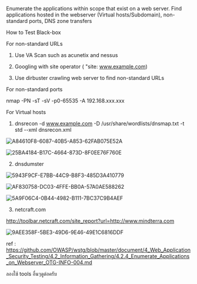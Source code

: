 Enumerate the applications within scope that exist on a web server. Find applications hosted in the webserver (Virtual hosts/Subdomain), non-standard ports, DNS zone transfers

How to Test Black-box

For non-standard URLs

1. Use VA Scan such as acunetix and nessus

2. Googling with site operator ( "site: www.example.com)

3. Use dirbuster crawling web server to find non-standard URLs

For non-standard ports

nmap -PN -sT -sV -p0-65535 -A 192.168.xxx.xxx

For Virtual hosts

1. dnsrecon -d www.example.com -D /usr/share/wordlists/dnsmap.txt -t std --xml dnsrecon.xml

![A84610F8-6087-40B5-A853-62FAB075E52A](https://user-images.githubusercontent.com/60565002/73825623-e53e9200-482e-11ea-90ad-19118528528c.png)

![25BA4184-B17C-4664-873D-8F0EE76F760E](https://user-images.githubusercontent.com/60565002/73825628-e7085580-482e-11ea-9f15-83f73f1da09b.png)

2. dnsdumster

![5943F9CF-E7BB-44C9-B8F3-485D3A410779](https://user-images.githubusercontent.com/60565002/73825688-07d0ab00-482f-11ea-9ca5-99a561d847e2.png)

![AF830758-DC03-4FFE-BB0A-57A0AE588262](https://user-images.githubusercontent.com/60565002/73825708-0f904f80-482f-11ea-9745-58c4f767c408.png)

![5A9F06C4-0B44-4982-B111-7BC37C9B4AEF](https://user-images.githubusercontent.com/60565002/73825721-17e88a80-482f-11ea-8b5e-10d58f3fb553.png)


3. netcraft.com

http://toolbar.netcraft.com/site_report?url=http://www.mindterra.com

![9AEE358F-5BE3-49D6-9E46-49E1C6816DDF](https://user-images.githubusercontent.com/60565002/73826066-b674eb80-482f-11ea-9e3d-41e7caa78ba1.png)


ref : https://github.com/OWASP/wstg/blob/master/document/4_Web_Application_Security_Testing/4.2_Information_Gathering/4.2.4_Enumerate_Applications_on_Webserver_OTG-INFO-004.md

ลองใช้ tools อื่นๆดูต่อครับ
